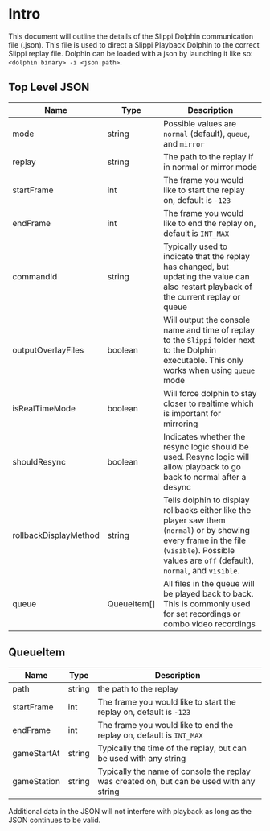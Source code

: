 # Intro
This document will outline the details of the Slippi Dolphin communication file (.json). This file is used to direct a Slippi Playback Dolphin to the correct Slippi replay file. Dolphin can be loaded with a json by launching it like so: `<dolphin binary> -i <json path>`.

## Top Level JSON

| Name | Type | Description |
| --- | --- | --- |
| mode | string | Possible values are `normal` (default), `queue`, and `mirror` |
| replay | string | The path to the replay if in normal or mirror mode |
| startFrame | int | The frame you would like to start the replay on, default is `-123` |
| endFrame | int | The frame you would like to end the replay on, default is `INT_MAX` |
| commandId | string | Typically used to indicate that the replay has changed, but updating the value can also restart playback of the current replay or queue |
| outputOverlayFiles | boolean | Will output the console name and time of replay to the `Slippi` folder next to the Dolphin executable. This only works when using `queue` mode |
| isRealTimeMode | boolean | Will force dolphin to stay closer to realtime which is important for mirroring |
| shouldResync | boolean | Indicates whether the resync logic should be used. Resync logic will allow playback to go back to normal after a desync |
| rollbackDisplayMethod | string | Tells dolphin to display rollbacks either like the player saw them (`normal`) or by showing every frame in the file (`visible`). Possible values are `off` (default), `normal`, and `visible`. |
| queue | QueueItem[] | All files in the queue will be played back to back. This is commonly used for set recordings or combo video recordings |

## QueueItem

| Name | Type | Description |
| --- | --- | --- |
| path | string | the path to the replay |
| startFrame | int | The frame you would like to start the replay on, default is `-123` |
| endFrame | int | The frame you would like to end the replay on, default is `INT_MAX` |
| gameStartAt | string | Typically the time of the replay, but can be used with any string |
| gameStation | string | Typically the name of console the replay was created on, but can be used with any string |

Additional data in the JSON will not interfere with playback as long as the JSON continues to be valid.
